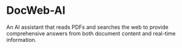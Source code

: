 # DocWeb-AI
An AI assistant that reads PDFs and searches the web to provide comprehensive answers from both document content and real-time information.
